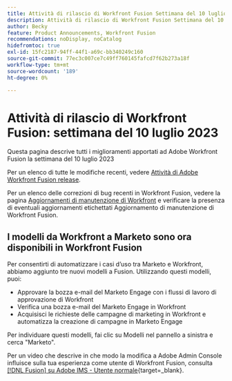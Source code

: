 ```yaml
---
title: Attività di rilascio di Workfront Fusion Settimana del 10 luglio 2023
description: Attività di rilascio di Workfront Fusion Settimana del 10 luglio 2023
author: Becky
feature: Product Announcements, Workfront Fusion
recommendations: noDisplay, noCatalog
hidefromtoc: true
exl-id: 15fc2187-94ff-44f1-a69c-bb340249c160
source-git-commit: 77ec3c007ce7c49ff760145fafcd7f62b273a18f
workflow-type: tm+mt
source-wordcount: '189'
ht-degree: 0%

---
```


# Attività di rilascio di Workfront Fusion: settimana del 10 luglio 2023

Questa pagina descrive tutti i miglioramenti apportati ad Adobe Workfront Fusion la settimana del 10 luglio 2023

Per un elenco di tutte le modifiche recenti, vedere [Attività di Adobe Workfront Fusion release](/help/workfront-fusion/fusion-product-releases/fusion-release-activity.md).

Per un elenco delle correzioni di bug recenti in Workfront Fusion, vedere la pagina [Aggiornamenti di manutenzione di Workfront](https://experienceleague.adobe.com/docs/workfront-known-issues/releases/current-updates.html) e verificare la presenza di eventuali aggiornamenti etichettati Aggiornamento di manutenzione di Workfront Fusion.

## I modelli da Workfront a Marketo sono ora disponibili in Workfront Fusion

Per consentirti di automatizzare i casi d’uso tra Marketo e Workfront, abbiamo aggiunto tre nuovi modelli a Fusion. Utilizzando questi modelli, puoi:

* Approvare la bozza e-mail del Marketo Engage con i flussi di lavoro di approvazione di Workfront
* Verifica una bozza e-mail del Marketo Engage in Workfront
* Acquisisci le richieste delle campagne di marketing in Workfront e automatizza la creazione di campagne in Marketo Engage

Per individuare questi modelli, fai clic su Modelli nel pannello a sinistra e cerca &quot;Marketo&quot;.

Per un video che descrive in che modo la modifica a Adobe Admin Console influisce sulla tua esperienza come utente di Workfront Fusion, consulta [[!DNL Fusion] su Adobe IMS - Utente normale](https://video.tv.adobe.com/v/3412465/){target=_blank}.
